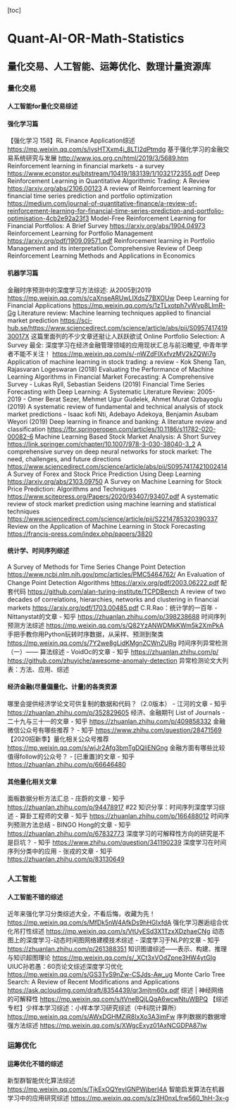 [toc]

# Quant-AI-OR-Math-Statistics

## 量化交易、人工智能、运筹优化、数理计量资源库

### 量化交易

#### 人工智能for量化交易综述

#### 强化学习篇
【强化学习 158】RL Finance Application综述 https://mp.weixin.qq.com/s/iysHTXxm4j_8LTI2dPtmdg
基于强化学习的金融交易系统研究与发展 http://www.jos.org.cn/html/2019/3/5689.htm
Reinforcement learning in financial markets - a survey
https://www.econstor.eu/bitstream/10419/183139/1/1032172355.pdf
Deep Reinforcement Learning in Quantitative Algorithmic Trading: A Review
https://arxiv.org/abs/2106.00123
A review of Reinforcement learning for financial time series prediction and portfolio optimization
https://medium.com/journal-of-quantitative-finance/a-review-of-reinforcement-learning-for-financial-time-series-prediction-and-portfolio-optimisation-4cb2e92a23f3
Model-Free Reinforcement Learning for Financial Portfolios: A Brief Survey
https://arxiv.org/abs/1904.04973
Reinforcement Learning for Portfolio Management
https://arxiv.org/pdf/1909.09571.pdf
Reinforcement learning in Portfolio Management and its interpretation
Comprehensive Review of Deep Reinforcement Learning Methods and Applications in Economics 

#### 机器学习篇
金融时序预测中的深度学习方法综述: 从2005到2019 https://mp.weixin.qq.com/s/caXnseARUwLIXdsZ7BXOUw
Deep Learning for Financial Applications https://mp.weixin.qq.com/s/1zTLxotph7vWvp8LImR-Gg
Literature review: Machine learning techniques applied to financial market prediction
https://sci-hub.se/https://www.sciencedirect.com/science/article/abs/pii/S095741741930017X  这篇里面列的不少文章还挺让人跃跃欲试
Online Portfolio Selection: A Survey
最全: 深度学习在经济金融管理领域的应用现状汇总与前沿瞻望, 中青年学者不能不关注！ https://mp.weixin.qq.com/s/-nWZdFlXxfvzMV2kZQWi7g
Application of machine learning in stock trading: a review - Kok Sheng Tan, Rajasvaran Logeswaran (2018)
Evaluating the Performance of Machine Learning Algorithms in Financial Market Forecasting: A Comprehensive Survey - Lukas Ryll, Sebastian Seidens (2019)
Financial Time Series Forecasting with Deep Learning: A Systematic Literature Review: 2005-2019 - Omer Berat Sezer, Mehmet Ugur Gudelek, Ahmet Murat Ozbayoglu (2019)
A systematic review of fundamental and technical analysis of stock market predictions - Isaac kofi Nti, Adebayo Adekoya, Benjamin Asubam Weyori (2019)
Deep learning in finance and banking: A literature review and classification
https://fbr.springeropen.com/articles/10.1186/s11782-020-00082-6
Machine Learning Based Stock Market Analysis: A Short Survey
https://link.springer.com/chapter/10.1007/978-3-030-38040-3_2
A comprehensive survey on deep neural networks for stock market: The need, challenges, and future directions
https://www.sciencedirect.com/science/article/abs/pii/S0957417421002414
A Survey of Forex and Stock Price Prediction Using Deep Learning
https://arxiv.org/abs/2103.09750
A Survey on Machine Learning for Stock Price Prediction: Algorithms and Techniques
https://www.scitepress.org/Papers/2020/93407/93407.pdf
A systematic review of stock market prediction using machine learning and statistical techniques
https://www.sciencedirect.com/science/article/pii/S2214785320390337
Review on the Application of Machine Learning in Stock Forecasting
https://francis-press.com/index.php/papers/3820

#### 统计学、时间序列综述
A Survey of Methods for Time Series Change Point Detection
https://www.ncbi.nlm.nih.gov/pmc/articles/PMC5464762/
An Evaluation of Change Point Detection Algorithms
https://arxiv.org/pdf/2003.06222.pdf 配套代码 https://github.com/alan-turing-institute/TCPDBench
A review of two decades of correlations, hierarchies, networks and clustering in financial markets https://arxiv.org/pdf/1703.00485.pdf
C.R.Rao：统计学的一百年 - Nittanystat的文章 - 知乎
https://zhuanlan.zhihu.com/p/398238688
时间序列预测方法综述 https://mp.weixin.qq.com/s/Q82YzANWDMkKWm5k2XmPkA
手把手教你用Python玩转时序数据，从采样、预测到聚类 https://mp.weixin.qq.com/s/7Y2we8gLidKMgnZCWnZURg
时间序列异常检测（一）—— 算法综述 - VoidOc的文章 - 知乎 https://zhuanlan.zhihu.com/p/
https://github.com/zhuyiche/awesome-anomaly-detection 异常检测论文大列表：方法、应用、综述

#### 经济金融(尽量偏量化、计量)的各类资源
哪里会提供经济学论文可供复制的数据和代码？（2.0版本） - 江河的文章 - 知乎
https://zhuanlan.zhihu.com/p/352829605
经济、金融期刊 List of Journals - 二十九与三十一的文章 - 知乎
https://zhuanlan.zhihu.com/p/409858332
金融微信公众号有哪些推荐？ - 知乎
https://www.zhihu.com/question/28471569
【2020招新季】量化相关公众号推荐 https://mp.weixin.qq.com/s/wjJr2Afg3bmTgDQliENGng
金融方面有哪些比较值得follow的公众号？ - [已重置]的文章 - 知乎
https://zhuanlan.zhihu.com/p/66646480

#### 其他量化相关文章
面板数据分析方法汇总 - 庄蔚的文章 - 知乎 https://zhuanlan.zhihu.com/p/94478917
#22 知识分享：时间序列深度学习综述 - 算卦工程师的文章 - 知乎 https://zhuanlan.zhihu.com/p/166488012
时间序列预测方法总结 - BINGO Hong的文章 - 知乎 https://zhuanlan.zhihu.com/p/67832773
深度学习的可解释性方向的研究是不是巨坑？ - 知乎 https://www.zhihu.com/question/341190239
深度学习在时间序列分类中的应用 - 张戎的文章 - 知乎 https://zhuanlan.zhihu.com/p/83130649


### 人工智能

#### 人工智能不错的综述
近年来强化学习分类综述大全，不看后悔，收藏为先！ https://mp.weixin.qq.com/s/MfDk5nW4AfkDs9hHGIxfdA
强化学习邂逅组合优化吊打性综述 https://mp.weixin.qq.com/s/VtUyESd3X1TzxXDzhaeCNg
动态图上的深度学习-动态时间图网络建模技术综述 - 深度学习于NLP的文章 - 知乎 https://zhuanlan.zhihu.com/p/261388351
知识图谱综述——表示、构建、推理与知识超图理论 https://mp.weixin.qq.com/s/_XCt3xVOdZpne3HW4ytGIg
UIUC孙若愚：60页论文综述深度学习优化 https://mp.weixin.qq.com/s/GS3TvS9nZw-CSJds-Aw_ug
Monte Carlo Tree Search: A Review of Recent Modifications and Applications https://ask.qcloudimg.com/draft/8354439/qr3mjtm60x.pdf
综述 | 神经网络的可解释性 https://mp.weixin.qq.com/s/tVneBQjLQgA6wcwNtuWBPQ
【综述专栏】少样本学习综述：小样本学习研究综述（中科院计算所） https://mp.weixin.qq.com/s/AWxDGHMZiR8IxXo3A3imFw
序列数据的数据增强方法综述 https://mp.weixin.qq.com/s/XWgcExyz01AxNCGDPA87Iw

### 运筹优化

#### 运筹优化不错的综述
新型群智能优化算法综述 https://mp.weixin.qq.com/s/TjkExOQYeyIGNPWjberI4A
智能启发算法在机器学习中的应用研究综述 https://mp.weixin.qq.com/s/z3H0nxLfrw560_1hH-3x-g
